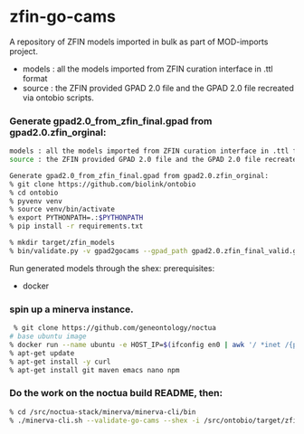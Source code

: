 # zfin-go-cams

A repository of ZFIN models imported in bulk as part of MOD-imports project. 

- models : all the models imported from ZFIN curation interface in .ttl format
- source : the ZFIN provided GPAD 2.0 file and the GPAD 2.0 file recreated via ontobio scripts.  

### Generate gpad2.0_from_zfin_final.gpad from gpad2.0.zfin_orginal:
```bash
models : all the models imported from ZFIN curation interface in .ttl format
source : the ZFIN provided GPAD 2.0 file and the GPAD 2.0 file recreated via ontobio scripts.  

Generate gpad2.0_from_zfin_final.gpad from gpad2.0.zfin_orginal:
% git clone https://github.com/biolink/ontobio
% cd ontobio
% pyvenv venv
% source venv/bin/activate
% export PYTHONPATH=.:$PYTHONPATH
% pip install -r requirements.txt

% mkdir target/zfin_models
% bin/validate.py -v gpad2gocams --gpad_path gpad2.0.zfin_final_valid.gpad --gpi_path zfin.gpi --target target/zfin_models/ --ontology go.json --ontology ro.json --ttl -modelstate production
```

Run generated models through the shex:
prerequisites:
- docker
  
### spin up a minerva instance.
```bash
 % git clone https://github.com/geneontology/noctua
# base ubuntu image
% docker run --name ubuntu -e HOST_IP=$(ifconfig en0 | awk '/ *inet /{print $2}') -v location/of/noctua/source:/src -P  -t -i ubuntu /bin/bash
% apt-get update
% apt-get install -y curl
% apt-get install git maven emacs nano npm
```

### Do the work on the noctua build README, then:

```bash
% cd /src/noctua-stack/minerva/minerva-cli/bin 
% ./minerva-cli.sh --validate-go-cams --shex -i /src/ontobio/target/zfin_models --ontojournal /tmp/blazegraph-lego.jnl -r /tmp
```
